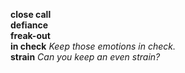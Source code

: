 
__close call__  
__defiance__  
__freak-out__  
__in check__ _Keep those emotions in check._  
__strain__ _Can you keep an even strain?_  
